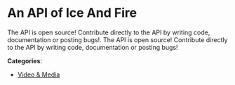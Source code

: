 # An API of Ice And Fire

The API is open source! Contribute directly to the API by writing code, documentation or posting bugs!.  The API is open source! Contribute directly to the API by writing code, documentation or posting bugs!

**Categories**:

- [Video & Media](https://github/apis-list/apis-list#video-and-media)



